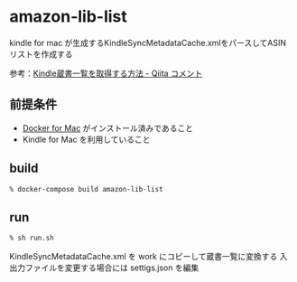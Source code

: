 # amazon-lib-list

kindle for mac が生成するKindleSyncMetadataCache.xmlをパースしてASINリストを作成する

参考：[Kindle蔵書一覧を取得する方法 - Qiita コメント](https://qiita.com/taka_hira/items/8a9181c0733de2c9f8ee#comment-55d0067c26a2fcbaa184)

## 前提条件

* [Docker for Mac](https://docs.docker.jp/docker-for-mac/install.html) がインストール済みであること
* Kindle for Mac を利用していること

## build

```bash
% docker-compose build amazon-lib-list
```

## run

```bash
% sh run.sh
```

KindleSyncMetadataCache.xml を work にコピーして蔵書一覧に変換する
入出力ファイルを変更する場合には settigs.json を編集
